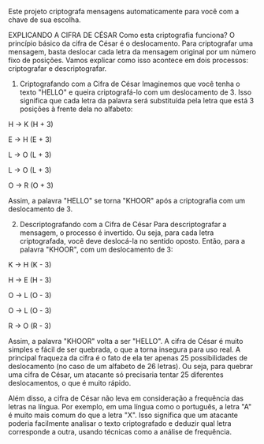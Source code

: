 Este projeto criptografa mensagens automaticamente para você com a chave de sua escolha.

EXPLICANDO A CIFRA DE CÉSAR
Como esta criptografia funciona?
O princípio básico da cifra de César é o deslocamento. Para criptografar uma mensagem, basta deslocar cada letra da mensagem original por um número fixo de posições. Vamos explicar como isso acontece em dois processos: criptografar e descriptografar.

1. Criptografando com a Cifra de César
Imaginemos que você tenha o texto "HELLO" e queira criptografá-lo com um deslocamento de 3. Isso significa que cada letra da palavra será substituída pela letra que está 3 posições à frente dela no alfabeto:

H → K (H + 3)

E → H (E + 3)

L → O (L + 3)

L → O (L + 3)

O → R (O + 3)

Assim, a palavra "HELLO" se torna "KHOOR" após a criptografia com um deslocamento de 3.

2. Descriptografando com a Cifra de César
Para descriptografar a mensagem, o processo é invertido. Ou seja, para cada letra criptografada, você deve deslocá-la no sentido oposto. Então, para a palavra "KHOOR", com um deslocamento de 3:

K → H (K - 3)

H → E (H - 3)

O → L (O - 3)

O → L (O - 3)

R → O (R - 3)

Assim, a palavra "KHOOR" volta a ser "HELLO".
A cifra de César é muito simples e fácil de ser quebrada, o que a torna insegura para uso real. A principal fraqueza da cifra é o fato de ela ter apenas 25 possibilidades de deslocamento (no caso de um alfabeto de 26 letras). Ou seja, para quebrar uma cifra de César, um atacante só precisaria tentar 25 diferentes deslocamentos, o que é muito rápido.

Além disso, a cifra de César não leva em consideração a frequência das letras na língua. Por exemplo, em uma língua como o português, a letra "A" é muito mais comum do que a letra "X". Isso significa que um atacante poderia facilmente analisar o texto criptografado e deduzir qual letra corresponde a outra, usando técnicas como a análise de frequência.
